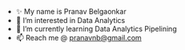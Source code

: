 - ✨ My name is Pranav Belgaonkar
- 👀 I’m interested in Data Analytics
- 🌱 I’m currently learning Data Analytics Pipelining
- 📫 Reach me @ pranavnb@gmail.com

<!---
velloregorilla/velloregorilla is a  special ✨ repository because its `README.md` (this file) appears on your GitHub profile.
You can click the Preview link to take a look at your changes.
--->

